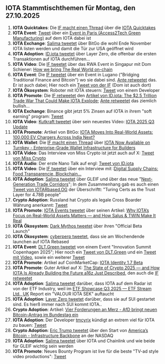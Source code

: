 ## IOTA Stammtischthemen für Montag, den 27.10.2025

1. **IOTA Quicktakes**: Die [IF macht einen Thread](https://x.com/iota/status/1980197299981545823) über die [IOTA Quicktakes](https://x.com/iota/status/1980197299981545823)
2. **IOTA Event**: [Tweet](https://x.com/LPGiambroni/status/1980311580635185358) über ein [Event in Paris (Access2Tech Green Manufacturing)](https://www.eitmanufacturing.eu/news-events/events/access2tech-returns-to-paris/) auf dem IOTA dabei ist
3. **IOTA Exchange**: [Salima tweetet](https://x.com/Salimasbegum/status/1980312186107859270) über BitGo die wohl Ende November IOTA listen werden und damit die Tür zur USA geöffnet wird
4. **IOTA Adoption**: [ID.iota tweetet](https://x.com/id_iota/status/1980576427750678974) über Layer Zero, die offenbar die ersten Transaktionen auf IOTA durchführen...
5. **IOTA Video**: Die [IF tweetet](https://x.com/iota/status/1980599648592027870) über das RWA Event in Singapur mit Dom Schiener: [How we bring The Real World on-chain](https://www.youtube.com/watch?v=GxvVQ47o2QE)
6. **IOTA Event**: Die [IF tweetet](https://x.com/iota/status/1980574784460034115) über ein Event in Lugano ("Bridging Traditional Finance and Bitcoin") wo sie dabei sind. [Ante retweetet](https://x.com/0xRimac/status/1980576398118121734) das. Er ist auch dabei; Hier noch ein [Tweet von der IF](https://x.com/iota/status/1980937174338990121) (Dom ist auch dort)
7. **IOTA Ökosystem**: Roboter mit IOTA steuern: [Tweet](https://x.com/techbyalva/status/1980378762345619892) von einem Developer
8. **IOTA Promote**: Die [IF retweetet](https://x.com/iota/status/1980527986525733268) den [Artikel von ID.iota: The $2.5 Trillion Trade War That Could Make IOTA Explode](https://x.com/id_iota/status/1980310569493115383); [Ante retweetet](https://x.com/0xRimac/status/1980311042732458332) das ziemlich bullish...
9. **IOTA Exchange**: Binance gibt jetzt 5% Zinsen auf IOTA in ihrem "soft earning" program: [Tweet](https://x.com/moonbaklava/status/1980604101663596889)
10. **IOTA Video**: [Kutkraft tweetet](https://x.com/kutkraft/status/1980495500249035136) über sein neuestes Video: [IOTA 2025 Q3 Update](https://youtu.be/cQrmyw01Las)
11. **IOTA Promote**: Artikel von BitGo: [IOTA Moves Into Real-World Assets: 100,000 EV Chargers Across India Next?](https://www.bitget.com/news/detail/12560605020752)
12. **IOTA Wallet**: Die [IF macht einen Thread](https://x.com/iota/status/1980620086026088452) über [IOTA Now Available on Turnkey - Enterprise-Grade Wallet Infrastructure for Builders](https://blog.iota.org/iota-integration-turnkey/)
13. **IOTA Video**: Das Interview von Miss Crypto ist jetzt auch auf X: [Tweet von Miss Crypto](https://x.com/MissCryptoGER/status/1980906975266292212)
14. **IOTA Audio**: Der erste Nano Talk auf engl: [Tweet von ID.iota](https://x.com/id_iota/status/1980912976581308621)
15. **IOTA Video**: Die [IF tweetet](https://x.com/iota/status/1980894486390616559) über ein Interview mit :[Digital Supply Chains: Food Transparencie, Blockchain...](https://www.youtube.com/watch?v=ccs_lacpZ24)
16. **IOTA Adoption**: [Salima tweetet](https://x.com/Salimasbegum/status/1980759938315006429) über GLEIF und über das neue "[Next-Generation Trade Corridors](https://iccwbo.uk/next-generation-trade-corridors/)"; In dem Zusammenhang gab es auch einen [Tweet von IOTARbased.OG](https://x.com/IotaRebased/status/1980663157485191254) der Überschriftt: "Turing Certs as the Trust Layer for 4.78B people"
17. **Crypto Adoption**: Russland hat Crypto als legale Cross Boarder Währung anerkannt: [Tweet](https://x.com/Vivek4real_/status/1980900589656580148)
18. **IOTA Promote**: [IOTA Events tweetet](https://x.com/iotashop/status/1980911934045065281) über seinen Artikel: [Why IOTA’s Focus on Real-World Assets Matters — and How Salus & TWIN Make It Real](https://x.com/iotashop/status/1980911934045065281)
19. **IOTA Ökosystem**: [Dark Mythos tweetet](https://x.com/DarkMythosTCG/status/1980690136905269428) über ihren "Official Beta Launch"
20. **IOTA Ökosystem**: [cyberperp tweetet](https://x.com/cyberperp/status/1980676883600556041), dass sie am Wochendende launchen auf IOTA Rebased
21. **IOTA Event**: [DLT.Green tweetet](https://x.com/dlt_green/status/1980640357844152709) von einem Event "Innovation Summit Copenhagen 2025"; Hier noch ein [Tweet von DLT.Green](https://x.com/dlt_green/status/1980906470163243250) und ein [Tweet mit Video](https://x.com/dlt_green/status/1980953723879706833), sowie ein weiterer [Tweet](https://x.com/dlt_green/status/1981096278294745518)
22. **IOTA Promote**: Artikel auf CoinMarketCap: [IOTA Identity 1.7 Beta](https://coinmarketcap.com/community/articles/68f0ed96eb9426673afac776/)
23. **IOTA Promote**: Guter Artikel auf X: [The State of Crypto 2025 — and How IOTA Is Already Building the Future a16z Just Described](https://x.com/defiwukong/status/1981239338785493314), den auch die [IF retweetet](https://x.com/iota/status/1981248694969123076)
24. **IOTA Adoption**: [Salima tweetet](https://x.com/Salimasbegum/status/1981092246691991606) darüber, dass IOTA auf dem Radar ist von der ETF Industry, weil im [ETF Showcase Q3 2025 — ETF Stream Ltd., UK](https://assets.ctfassets.net/lr0atmu04u9z/64eeqJxrazAyBknl66F58J/a46730b63acb9e1202b09186a9b70d17/ETF_Showcase_Q3_2025_FULL.pdf) Report ein "VALOUR IOTA SEK" auftaucht
25. **IOTA Adoption**: [Layer Zero tweetet](https://x.com/LayerZero_Core/status/1980998340503613732) darüber, dass sie auf SUI gestartet sind. Es hierß immer nach SUI kommt IOTA..
26. **Crypto Adoption**: Artikel: [Vier Forderungen an Merz - AfD bringt neuen Bitcoin-Antrag im Bundestag ein](https://www.btc-echo.de/schlagzeilen/afd-bringt-neuen-bitcoin-antrag-im-bundestag-ein-218044/?utm_term=Autofeed&utm_medium=Social&utm_source=Twitter#Echobox=1761160696)
27. **IOTA Adoption**: Der Developer [tmcyrix](https://x.com/tmcyrix) kündigt an extrem viel für IOTA zu bauen: [Tweet](https://x.com/tmcyrix/status/1981080548672958508)
28. **Crypto Adoption**: [Eric Trump tweetet](https://x.com/EricTrump/status/1981006770157097251) über den Start von [America’s Bitcoin - Infrastructure Backbone](https://x.com/EricTrump/status/1981006770157097251) an der NASDAQ
29. **IOTA Adoption**: [Salima tweetet](https://x.com/Salimasbegum/status/1980958738707095921) über IOTA und Chainlink und wie beide für GLEIF wichtig sein werden
30. **IOTA Promote**: Neues Bounty Program ist live für die beste "TV-ad style video productions": [Tweet](https://x.com/3rdEclips3/status/1981265048115839433)

